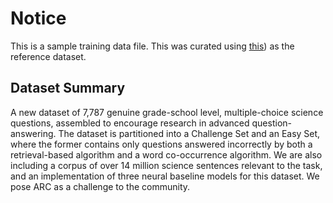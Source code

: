 # Notice

This is a sample training data file. This was curated using [this](https://huggingface.co/datasets/allenai/ai2_arc)) as the reference dataset.

## Dataset Summary

A new dataset of 7,787 genuine grade-school level, multiple-choice science questions, assembled to encourage research in advanced question-answering. The dataset is partitioned into a Challenge Set and an Easy Set, where the former contains only questions answered incorrectly by both a retrieval-based algorithm and a word co-occurrence algorithm. We are also including a corpus of over 14 million science sentences relevant to the task, and an implementation of three neural baseline models for this dataset. We pose ARC as a challenge to the community.
